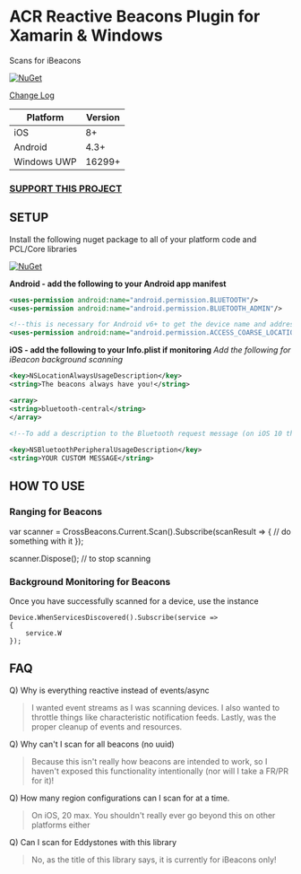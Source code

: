 # ACR Reactive Beacons Plugin for Xamarin & Windows

Scans for iBeacons

[![NuGet](https://img.shields.io/nuget/v/Plugin.Beacons.svg?maxAge=2592000)](https://www.nuget.org/packages/Plugin.Beacons/)

[Change Log](changelog.md)

|Platform|Version|
|--------|-------|
|iOS|8+|
|Android|4.3+|
|Windows UWP|16299+|

### [SUPPORT THIS PROJECT](https://github.com/aritchie/home)

## SETUP

Install the following nuget package to all of your platform code and PCL/Core libraries

[![NuGet](https://img.shields.io/nuget/v/Acr.Ble.svg?maxAge=2592000)](https://www.nuget.org/packages/Acr.Ble/)

**Android - add the following to your Android app manifest**
```xml
<uses-permission android:name="android.permission.BLUETOOTH"/>
<uses-permission android:name="android.permission.BLUETOOTH_ADMIN"/>

<!--this is necessary for Android v6+ to get the device name and address-->
<uses-permission android:name="android.permission.ACCESS_COARSE_LOCATION" />
```

**iOS - add the following to your Info.plist if monitoring**
_Add the following for iBeacon background scanning_
```xml 
<key>NSLocationAlwaysUsageDescription</key>
<string>The beacons always have you!</string>
```

```xml    
<array>
<string>bluetooth-central</string>
</array>

<!--To add a description to the Bluetooth request message (on iOS 10 this is required!)-->
  
<key>NSBluetoothPeripheralUsageDescription</key>
<string>YOUR CUSTOM MESSAGE</string>
```

## HOW TO USE

### Ranging for Beacons

var scanner = CrossBeacons.Current.Scan().Subscribe(scanResult => {
    // do something with it
});

scanner.Dispose(); // to stop scanning

### Background Monitoring for Beacons

Once you have successfully scanned for a device, use the instance

    Device.WhenServicesDiscovered().Subscribe(service => 
    {
        service.W
    });

## FAQ
Q) Why is everything reactive instead of events/async
> I wanted event streams as I was scanning devices.  I also wanted to throttle things like characteristic notification feeds.  Lastly, was the proper cleanup of events and resources.   

Q) Why can't I scan for all beacons (no uuid)
> Because this isn't really how beacons are intended to work, so I haven't exposed this functionality intentionally (nor will I take a FR/PR for it)!

Q) How many region configurations can I scan for at a time.
> On iOS, 20 max.  You shouldn't really ever go beyond this on other platforms either

Q) Can I scan for Eddystones with this library
> No, as the title of this library says, it is currently for iBeacons only!